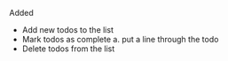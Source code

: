 

Added
- Add new todos to the list
- Mark todos as complete
  a. put a line through the todo
- Delete todos from the list

